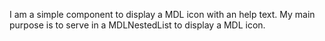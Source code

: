 I am a simple component to display a MDL icon with an help text. My main purpose is to serve in a MDLNestedList to display a MDL icon.